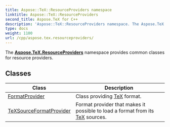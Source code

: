 ```yaml
---
title: Aspose::TeX::ResourceProviders namespace
linktitle: Aspose::TeX::ResourceProviders
second_title: Aspose.TeX for C++
description: 'Aspose::TeX::ResourceProviders namespace. The Aspose.TeX.ResourceProviders namespace provides common classes for resource providers in C++.'
type: docs
weight: 1100
url: /cpp/aspose.tex.resourceproviders/
---
```


The **[Aspose.TeX.ResourceProviders](./)** namespace provides common classes for resource providers.

## Classes

| Class | Description |
| --- | --- |
| [FormatProvider](./formatprovider/) | Class providing [TeX](../aspose.tex/) format. |
| [TeXSourceFormatProvider](./texsourceformatprovider/) | Format provider that makes it possible to load a format from its [TeX](../aspose.tex/) sources. |
